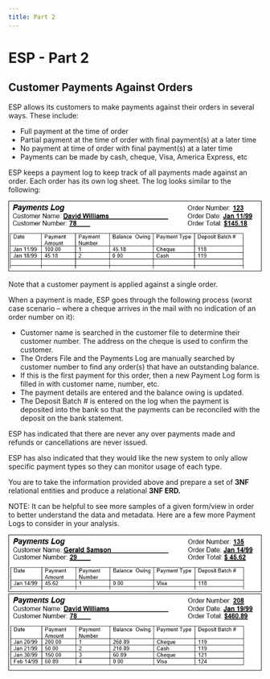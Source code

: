 ```yaml
---
title: Part 2
---
```

# ESP - Part 2

## Customer Payments Against Orders

ESP allows its customers to make payments against their orders in several ways. These include:

- Full payment at the time of order
- Partial payment at the time of order with final payment(s) at a later time
- No payment at time of order with final payment(s) at a later time
- Payments can be made by cash, cheque, Visa, America Express, etc

ESP keeps a payment log to keep track of all payments made against an order. Each order has its own log sheet. The log looks similar to the following:

![](./ESP-2-Payments-Log-View-A.png)

Note that a customer payment is applied against a single order.

When a payment is made, ESP goes through the following process (worst case scenario – where a cheque arrives in the mail with no indication of an order number on it):

- Customer name is searched in the customer file to determine their customer number. The address on the cheque is used to confirm the customer.
- The Orders File and the Payments Log are manually searched by customer number to find any order(s) that have an outstanding balance.
- If this is the first payment for this order, then a new Payment Log form is filled in with customer name, number, etc.
- The payment details are entered and the balance owing is updated.
- The Deposit Batch # is entered on the log when the payment is deposited into the bank so that the payments can be reconciled with the deposit on the bank statement.

ESP has indicated that there are never any over payments made and refunds or cancellations are never issued.

ESP has also indicated that they would like the new system to only allow specific payment types so they can monitor usage of each type.

You are to take the information provided above and prepare a set of **3NF** relational entities and produce a relational **3NF ERD.**

NOTE: It can be helpful to see more samples of a given form/view in order to better understand the data and metadata. Here are a few more Payment Logs to consider in your analysis.

![Alt Payments Log](./ESP-2-Payments-Log-View-B.png)
![Alt Payments Log](./ESP-2-Payments-Log-View-C.png)

